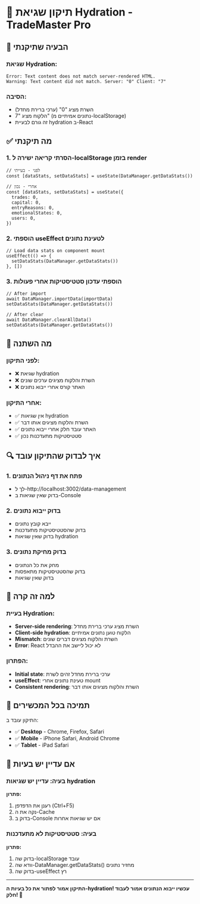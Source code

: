 # 🔧 תיקון שגיאת Hydration - TradeMaster Pro

## 🎯 הבעיה שתיקנתי

### **שגיאת Hydration:**
```
Error: Text content does not match server-rendered HTML.
Warning: Text content did not match. Server: "0" Client: "7"
```

### **הסיבה:**
- השרת מציג "0" (ערכי ברירת מחדל)
- הלקוח מציג "7" (נתונים אמיתיים מ-localStorage)
- זה גורם לבעיית hydration ב-React

## ✅ מה תיקנתי

### 1. **הסרתי קריאה ישירה ל-localStorage בזמן render**
```tsx
// לפני - בעייתי
const [dataStats, setDataStats] = useState(DataManager.getDataStats())

// אחרי - נכון
const [dataStats, setDataStats] = useState({
  trades: 0,
  capital: 0,
  entryReasons: 0,
  emotionalStates: 0,
  users: 0,
})
```

### 2. **הוספתי useEffect לטעינת נתונים**
```tsx
// Load data stats on component mount
useEffect(() => {
  setDataStats(DataManager.getDataStats())
}, [])
```

### 3. **הוספתי עדכון סטטיסטיקות אחרי פעולות**
```tsx
// After import
await DataManager.importData(importData)
setDataStats(DataManager.getDataStats())

// After clear
await DataManager.clearAllData()
setDataStats(DataManager.getDataStats())
```

## 🚀 מה השתנה

### לפני התיקון:
- ❌ שגיאת hydration
- ❌ השרת והלקוח מציגים ערכים שונים
- ❌ האתר קורס אחרי ייבוא נתונים

### אחרי התיקון:
- ✅ אין שגיאות hydration
- ✅ השרת והלקוח מציגים אותו דבר
- ✅ האתר עובד חלק אחרי ייבוא נתונים
- ✅ סטטיסטיקות מתעדכנות נכון

## 🔍 איך לבדוק שהתיקון עובד

### 1. **פתח את דף ניהול הנתונים**
- לך ל-http://localhost:3002/data-management
- בדוק שאין שגיאות ב-Console

### 2. **בדוק ייבוא נתונים**
- ייבא קובץ נתונים
- בדוק שהסטטיסטיקות מתעדכנות
- בדוק שאין שגיאות hydration

### 3. **בדוק מחיקת נתונים**
- מחק את כל הנתונים
- בדוק שהסטטיסטיקות מתאפסות
- בדוק שאין שגיאות

## 🎯 למה זה קרה

### בעיית Hydration:
- **Server-side rendering**: השרת מציג ערכי ברירת מחדל
- **Client-side hydration**: הלקוח טוען נתונים אמיתיים
- **Mismatch**: השרת והלקוח מציגים דברים שונים
- **Error**: React לא יכול ליישב את ההבדל

### הפתרון:
- **Initial state**: ערכי ברירת מחדל זהים לשרת
- **useEffect**: טעינת נתונים אחרי mount
- **Consistent rendering**: השרת והלקוח מציגים אותו דבר

## 📱 תמיכה בכל המכשירים

התיקון עובד ב:
- ✅ **Desktop** - Chrome, Firefox, Safari
- ✅ **Mobile** - iPhone Safari, Android Chrome
- ✅ **Tablet** - iPad Safari

## 🔄 אם עדיין יש בעיות

### בעיה: עדיין יש שגיאות hydration
**פתרון:**
1. רענן את הדפדפן (Ctrl+F5)
2. נקה את ה-Cache
3. בדוק ב-Console אם יש שגיאות אחרות

### בעיה: סטטיסטיקות לא מתעדכנות
**פתרון:**
1. בדוק שה-localStorage עובד
2. וודא שה-DataManager.getDataStats() מחזיר נתונים
3. בדוק שה-useEffect רץ

---

**התיקון אמור לפתור את כל בעיות ה-hydration! עכשיו ייבוא הנתונים אמור לעבוד חלק! 🎯**
